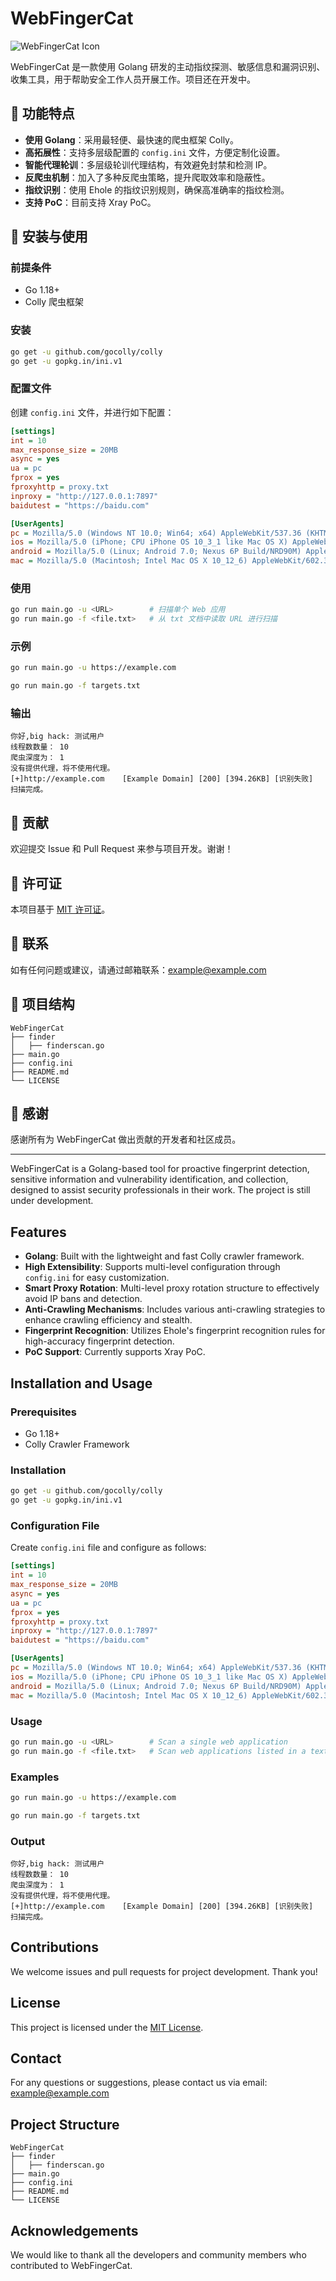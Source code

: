 # WebFingerCat

![WebFingerCat Icon](<your-icon-url>)

WebFingerCat 是一款使用 Golang 研发的主动指纹探测、敏感信息和漏洞识别、收集工具，用于帮助安全工作人员开展工作。项目还在开发中。

## 🎯 功能特点

- **使用 Golang**：采用最轻便、最快速的爬虫框架 Colly。
- **高拓展性**：支持多层级配置的 `config.ini` 文件，方便定制化设置。
- **智能代理轮训**：多层级轮训代理结构，有效避免封禁和检测 IP。
- **反爬虫机制**：加入了多种反爬虫策略，提升爬取效率和隐蔽性。
- **指纹识别**：使用 Ehole 的指纹识别规则，确保高准确率的指纹检测。
- **支持 PoC**：目前支持 Xray PoC。

## 🚀 安装与使用

### 前提条件

- Go 1.18+
- Colly 爬虫框架

### 安装

```bash
go get -u github.com/gocolly/colly
go get -u gopkg.in/ini.v1
```

### 配置文件

创建 `config.ini` 文件，并进行如下配置：

```ini
[settings]
int = 10
max_response_size = 20MB
async = yes
ua = pc
fprox = yes
fproxyhttp = proxy.txt
inproxy = "http://127.0.0.1:7897"
baidutest = "https://baidu.com"

[UserAgents]
pc = Mozilla/5.0 (Windows NT 10.0; Win64; x64) AppleWebKit/537.36 (KHTML, like Gecko) Chrome/58.0.3029.110 Safari/537.3, Mozilla/5.0 (Windows NT 10.0; Win64; x64) AppleWebKit/537.36 (KHTML, like Gecko) Firefox/54.0
ios = Mozilla/5.0 (iPhone; CPU iPhone OS 10_3_1 like Mac OS X) AppleWebKit/603.1.30 (KHTML, like Gecko) Version/10.0 Mobile/14E304 Safari/602.1
android = Mozilla/5.0 (Linux; Android 7.0; Nexus 6P Build/NRD90M) AppleWebKit/537.36 (KHTML, like Gecko) Chrome/56.0.2924.87 Mobile Safari/537.36, Mozilla/5.0 (Linux; Android 8.0; Pixel 2 Build/OPD1.170816.004) AppleWebKit/537.36 (KHTML, like Gecko) Chrome/62.0.3202.94 Mobile Safari/537.36
mac = Mozilla/5.0 (Macintosh; Intel Mac OS X 10_12_6) AppleWebKit/602.3.12 (KHTML, like Gecko) Version/10.0.3 Safari/602.3.12, Mozilla/5.0 (Macintosh; Intel Mac OS X 10_13_6) AppleWebKit/605.1.15 (KHTML, like Gecko) Version/11.1.2 Safari/605.1.15
```

### 使用

```bash
go run main.go -u <URL>        # 扫描单个 Web 应用
go run main.go -f <file.txt>   # 从 txt 文档中读取 URL 进行扫描
```

### 示例

```bash
go run main.go -u https://example.com
```

```bash
go run main.go -f targets.txt
```

### 输出

```plaintext
你好,big hack: 测试用户
线程数数量： 10
爬虫深度为： 1
没有提供代理，将不使用代理。
[+]http://example.com    [Example Domain] [200] [394.26KB] [识别失败]
扫描完成。
```

## 🤝 贡献

欢迎提交 Issue 和 Pull Request 来参与项目开发。谢谢！

## 📜 许可证

本项目基于 [MIT 许可证](LICENSE)。

## 📧 联系

如有任何问题或建议，请通过邮箱联系：example@example.com

## 📁 项目结构

```
WebFingerCat
├── finder
│   ├── finderscan.go
├── main.go
├── config.ini
├── README.md
└── LICENSE
```

## 🙏 感谢

感谢所有为 WebFingerCat 做出贡献的开发者和社区成员。

---

WebFingerCat is a Golang-based tool for proactive fingerprint detection, sensitive information and vulnerability identification, and collection, designed to assist security professionals in their work. The project is still under development.

## Features

- **Golang**: Built with the lightweight and fast Colly crawler framework.
- **High Extensibility**: Supports multi-level configuration through `config.ini` for easy customization.
- **Smart Proxy Rotation**: Multi-level proxy rotation structure to effectively avoid IP bans and detection.
- **Anti-Crawling Mechanisms**: Includes various anti-crawling strategies to enhance crawling efficiency and stealth.
- **Fingerprint Recognition**: Utilizes Ehole's fingerprint recognition rules for high-accuracy fingerprint detection.
- **PoC Support**: Currently supports Xray PoC.

## Installation and Usage

### Prerequisites

- Go 1.18+
- Colly Crawler Framework

### Installation

```bash
go get -u github.com/gocolly/colly
go get -u gopkg.in/ini.v1
```

### Configuration File

Create `config.ini` file and configure as follows:

```ini
[settings]
int = 10
max_response_size = 20MB
async = yes
ua = pc
fprox = yes
fproxyhttp = proxy.txt
inproxy = "http://127.0.0.1:7897"
baidutest = "https://baidu.com"

[UserAgents]
pc = Mozilla/5.0 (Windows NT 10.0; Win64; x64) AppleWebKit/537.36 (KHTML, like Gecko) Chrome/58.0.3029.110 Safari/537.3, Mozilla/5.0 (Windows NT 10.0; Win64; x64) AppleWebKit/537.36 (KHTML, like Gecko) Firefox/54.0
ios = Mozilla/5.0 (iPhone; CPU iPhone OS 10_3_1 like Mac OS X) AppleWebKit/603.1.30 (KHTML, like Gecko) Version/10.0 Mobile/14E304 Safari/602.1
android = Mozilla/5.0 (Linux; Android 7.0; Nexus 6P Build/NRD90M) AppleWebKit/537.36 (KHTML, like Gecko) Chrome/56.0.2924.87 Mobile Safari/537.36, Mozilla/5.0 (Linux; Android 8.0; Pixel 2 Build/OPD1.170816.004) AppleWebKit/537.36 (KHTML, like Gecko) Chrome/62.0.3202.94 Mobile Safari/537.36
mac = Mozilla/5.0 (Macintosh; Intel Mac OS X 10_12_6) AppleWebKit/602.3.12 (KHTML, like Gecko) Version/10.0.3 Safari/602.3.12, Mozilla/5.0 (Macintosh; Intel Mac OS X 10_13_6) AppleWebKit/605.1.15 (KHTML, like Gecko) Version/11.1.2 Safari/605.1.15
```

### Usage

```bash
go run main.go -u <URL>        # Scan a single web application
go run main.go -f <file.txt>   # Scan web applications listed in a text file
```

### Examples

```bash
go run main.go -u https://example.com
```

```bash
go run main.go -f targets.txt
```

### Output

```plaintext
你好,big hack: 测试用户
线程数数量： 10
爬虫深度为： 1
没有提供代理，将不使用代理。
[+]http://example.com    [Example Domain] [200] [394.26KB] [识别失败]
扫描完成。
```

## Contributions

We welcome issues and pull requests for project development. Thank you!

## License

This project is licensed under the [MIT License](LICENSE).

## Contact

For any questions or suggestions, please contact us via email: example@example.com

## Project Structure

```
WebFingerCat
├── finder
│   ├── finderscan.go
├── main.go
├── config.ini
├── README.md
└── LICENSE
```

## Acknowledgements

We would like to thank all the developers and community members who contributed to WebFingerCat.

